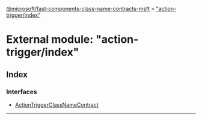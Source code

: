 [@microsoft/fast-components-class-name-contracts-msft](../README.md) > ["action-trigger/index"](../modules/_action_trigger_index_.md)

# External module: "action-trigger/index"

## Index

### Interfaces

* [ActionTriggerClassNameContract](../interfaces/_action_trigger_index_.actiontriggerclassnamecontract.md)

---

